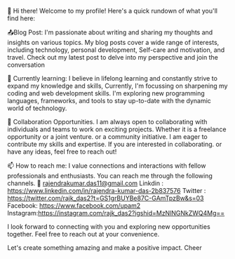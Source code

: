 👋 Hi there! Welcome to my profile! Here's a quick rundown of what you'll find here:

📤Blog Post: I'm passionate about writing and sharing my thoughts and insights on various topics. My blog posts cover a wide range of interests, 
  including technology, personal development, Self-care and motivation, and travel. Check out my latest post to delve into my perspective and join the conversation
  
🌱 Currently learning: I believe in lifelong learning and constantly strive to expand my knowledge and skills, Currently, I'm focussing on sharpening my coding and
web development skills. I'm exploring new programming languages, frameworks, and tools to stay up-to-date with the dynamic world of technology. 

💞️ Collaboration Opportunities. I am always open to collaborating with individuals and teams to work on exciting projects. Whether it is a freelance opportunity or a joint venture.
   or a community initiative. I am eager to contribute my skills and expertise. If you are interested in collaborating. or have any ideas, feel free to reach out!
   
📫 How to reach me: I value connections and interactions with fellow professionals and enthusiasts. You can reach me through the following channels.
  📧 rajendrakumar.das11@gmail.com
  Linkdin : https://www.linkedin.com/in/rajendra-kumar-das-2b837576
  Twitter : https://twitter.com/rajk_das2?t=GS1grBUYBe87C-GAmTpzBw&s=03
  Facebook: https://www.facebook.com/upam2
  Instagram:https://instagram.com/rajk_das2?igshid=MzNlNGNkZWQ4Mg==

I look forward to connecting with you and exploring new opportunities together. Feel free to reach out at your convenience.

Let's create something amazing and make a positive impact. Cheer  
  
  
<!---
Rajendra118566/Rajendra118566 is a ✨ special ✨ repository because its `README.md` (this file) appears on your GitHub profile.
You can click the Preview link to take a look at your changes.
--->
